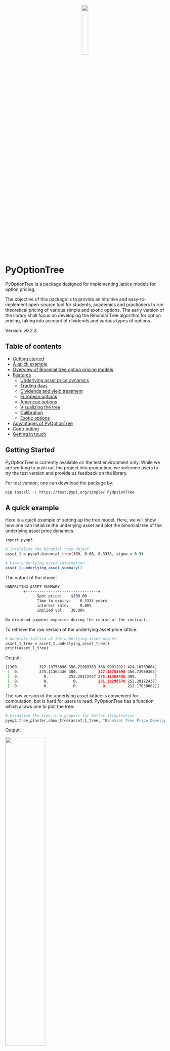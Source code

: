<p align="center">
    <img width=20% src="https://github.com/Finsinyur/PyOptionTree/blob/main/media/PyOp3_logo_v0.png?raw=true">
</p>

# PyOptionTree

PyOptionTree is a package designed for implementing lattice models for option pricing.

The objective of this package is to provide an intuitive and easy-to-implement open-source tool for students, academics and practioners to run theoretical pricing of
various simple and exotic options. The early version of the library shall focus on developing the Binomial Tree algorithm for option pricing, taking into account of dividends and various types of options.


Version: v0.2.3.

## Table of contents

-   [Getting started](#getting-started)
-   [A quick example](#a-quick-example)
-   [Overview of Binomial tree option pricing models](#overview-of-binomial-tree-option-pricing-models)
-   [Features](#features)
    -   [Underlying asset price dynamics](#underlying-asset-price-dynamics)
    -   [Trading days](#trading-days)
    -   [Dividends and yield treatment](#dividends-and-yield-treatment)
    -   [European options](#european-options)
    -   [American options](#american-options)
    -   [Visualizing the tree](#visualizing-the-tree)
    -   [Calibration](#calibration)
    -   [Exotic options](#exotic-options)
-   [Advantages of PyOptionTree](#advantages-of-pyoptiontree)
-   [Contributing](#contributing)
-   [Getting in touch](#getting-in-touch)

## Getting Started

PyOptionTree is currently available on the test environment only. While we are working to push out the project into production, we welcome users to try the test version and provide us feedback on the library.

For test version, one can download the package by:

```bash
pip install -i https://test.pypi.org/simple/ PyOptionTree
```

## A quick example

Here is a quick example of setting up the tree model. Here, we will show how one can initialize the underlying asset and plot the binomial tree of the underlying asset price dynamics.

```bash
import pyop3

# Initialize the binomial tree object
asset_1 = pyop3.binomial_tree(300, 0.08, 0.3333, sigma = 0.3)

# View underlying asset information
asset_1.underlying_asset_summary()

```

The output of the above:

```bash
UNDERLYING ASSET SUMMARY
        +--------------------------------+
              Spot price: 	 $300.00
              Time to expiry: 	 0.3333 years
              interest rate: 	 8.00%
              implied vol: 	 30.00%
              
No dividend payment expected during the course of the contract.
```

To retrieve the raw version of the underlying asset price lattice:

```bash
# Generate lattice of the underlying asset prices
asset_1_tree = asset_1.underlying_asset_tree()
print(asset_1_tree)
```

Output:

```bash
[[300.         327.13753696 356.72989363 388.99912921 424.18739004]
 [  0.         275.11364436 300.         327.13753696 356.72989363]
 [  0.           0.         252.29172437 275.11364436 300.        ]
 [  0.           0.           0.         231.36298578 252.29172437]
 [  0.           0.           0.           0.         212.17038062]]
```

The raw version of the underlying asset lattice is convenient for computation, but is hard for users to read.
PyOptionTree has a function which allows one to plot the tree:
```bash
# Visualize the tree in a graphic for better illustration
pyop3.tree_planter.show_tree(asset_1_tree, "Binomial Tree Price Development of Underlying Asset")
```

Output:

<img width=50% src="https://github.com/Finsinyur/PyOptionTree/blob/main/media/example_asset%20tree.png?raw=true">

## Overview of Binomial tree option pricing models

The Binomial tree algorithm was first introduced by Cox et. al in their 1979 paper "Option Pricing: A Simplified Approach". The tree model, famously known as the Cox-Ross-Rubinstein Tree (or CRR Tree for short) offers readers a simple-to-understand approach to option pricing while adhering to the no-arbitrage condition. Its simplistic and elegant approach may be what caused its to be mistaken as the predecessor of the Black-Scholes model (which was infact founded in 1973) by beginners. It also doesn't help that the CRR Tree is commonly used as the primer to option pricing for most financial mathematics and derivatives courses.

The steps to applying the binomial tree pricing algorithm are fairly straightforward; starting with the spot price $S_0$, to price a European option,
1. Define the upward multiplier $u$, which results in a price level $S_{(1,2)}^u$ which is higher than $S_0$, and the corresponding downward multiplier $d$ to get the lower price level $S_{(1,1)}^d$; these represents the potential upside and downside of the underlying asset, which gives us two states in the next time step
2. With $u$ and $d$ defined, calculate the risk neutral probability of an upward movement $p$; $p$ is risk-neutral as the discounted mean of the two states in the next time step will be equal to the current price 
3. Now work forward into the next $N$ steps; this creates a lattice where each node represents a price level, starting with $S_0$, and from each node there exists two branches that lead to two states - one the upside state $S_{(i,j)}^u$ and the other the downside state $S_{(i,j)}^d$; $i$ refers to the time step of the node, $j$ refers to the node number in that time step
4. Apply the option payoff function at time $T$ on all the terminal states represented by the terminal nodes
5. Finally, work backwards by taking the discounted mean of option payoff at the terminal nodes; this will give us the required option value

The Cox-Ross-Rubinstein (CRR) Tree suggests a binomial model in which the price of the underlying asset can, at each point in time, move up by a factor of $u$ and down by a factor of $d$, which $d = \frac{1}{u}$. With these parameters, the log-tree is such that it is symmetrical about the spot price at time 0. Relating to the Black-Scholes model, we find

$$u = e^{\sigma \sqrt{T}}, d = e^{- \sigma \sqrt{T}}, p = \frac{e^{r \Delta t} - d}{u - d}$$

In the same year, Rendleman and Bartter also provided their suggestions of the Binomial tree option pricing algorithm. It looks similar to that of the CRR tree, except that it restricts the risk-neutral probability to $p = 0.5$. This means that the log-tree is no longer symmetrical about the spot price at time 0.

$$p = \frac{1}{2}, u = e^{(r-0.5\sigma^2)\Delta t + \sigma \sqrt{\Delta t}}, d = e^{(r-0.5\sigma^2)\Delta t - \sigma \sqrt{\Delta t}}$$

The RB tree has upward and downward movements similar to the discrete version of the Black-Schole model of asset price dynamic, which takes the form

$$S_{t + \Delta t} = S_0e^{(r - 0.5 \sigma^2)\Delta t + \sigma (W_{t+\Delta t} - W_t)}$$

```pyop3``` currently allows implementation of both the CRR tree and the RB tree. In order to support both academic and practical use-cases, ```pyop3``` has incorporated the following features.

## Features
This section documents the features of PyOptionTree, with brief introduction of each features.
A comprehensive demonstration of the PyOptionTree may be found in the tutorials [here](https://github.com/Finsinyur/PyOptionTree/tree/main/tutorials).

### Underlying asset price dynamics
Similar to the basic approach to binomial tree option pricing, all impementation of option pricing starts with creating the binomial tree to illustrate the underlying asset price dynamics. The below image summarizes the implementation of the PyOptionTree.

<img width=50% src="https://github.com/Finsinyur/PyOptionTree/blob/main/tutorials/img/tut1_pic1.png?raw=true">

- Define expiry and number of discrete steps during the contract lifetime:

  - the most basic approach is a user-defined time-to-expiry, this is defined by the number of years; the number of discrete steps is flexible as long as it is a whole number; by default the number of time step is 4
  - alternatively, user can define the spot date (current date) and the expiration date; this feature is created to fit real world analysis, in which users are given expiration date of the contract rather than the time-to-expiry; the number of discrete steps can be flexible (either user-defined or in numebr of days) in absence of an ex-div date
  - if an ex-div date is defined the number of discrete steps would be calculated and rounded off to the nearest whole number

- Define type of binomial tree
  - At the moment, only two types of tree are supported, namely the CRR Tree and the RB Tree
  - Advanced tree models, including various improvements to the original tree models, trinomial tree, and other complex models will be introduced in future improvement

- Define upward and downward multipliers, $u$ and $d$
  - Users can directly define the upward multiplier $u$; depending on the type of tree defined, the corresponding downward multiplier $d$ will be calculated
  - Alternatively, to suit real-world analysis, user can provide the implied volatility $\sigma$; the $u$ and $d$ will be calculated based on the tree type
  
- yield rate (dividend yield rate, foreign interest rate)
  - At the moment, ```pyop3``` does not support yield rate; this limits application to strictly equity-liked assets
  - This will be part of the improvement pipeline

### Trading days
Embedded into the PyOptionTree library and also callable as a function, PyOptionTree offers a simple-to-use solution for calculating the number of trading days between two distinct dates. User simply needs to provide the start date, end date, and a collection of trading holidays for this to work.

```bash
nbr_trading_days = pyop3.tools.get_trading_days('01-12-2020', '10-01-2021',\
                                                trading_holidays = ['24-12-2020', '25-12-2020',\
                                                                    '31-12-2020', '01-01-2021'])
print(nbr_trading_days)
```

Output:
```bash
25
```

Future improvement to the function may include connecting to a reliable trading calendar source to automatically retrieve the trading holidays.


### Dividends treatment
PyOptionTree supports inclusion of known dollar dividends (up to only one dividend payment during the option lifetime) and known yield.

- Known dollar dividends
  - Supports known dollar dividends occuring on and before the expiration date, during the life time of the contract
  - When applied, user <b>must</b> define either the ex-dividend date ```ex_div_date``` or the step which ex-div occurs ```ex_div_step```
  - Due to non-recombining nature of the tree for dividends occuring midpoint, an approximation method is introduced to force tree recombination
  - Approximation method will be enhanced and improved based on known research papers in future improvement
  - Module will be enhanced to accomodate multiple known dollar dividends to account for option on dividend-paying asset with long time-to-expiry


### European options
European option pricing is the core of binomial tree model. To initiate the European Option pricing, user needs to initialize the ```pyop3.european_option``` object by passing the ```pyop3.binomial_tree``` object and the strike price.

```bash
strike = 300
my_european_option = pyop3.european_option(asset_1, strike)
```

PyOptionTree computes option prices with two methods.

- Distinctly calling the ```call()``` or ```put()``` methods to derive call and put values respectively
  - by running the distinct methods, PyOptionTree will compute the entire option lattice to derive the option value
  - after the methods are called, option value can be called for with the attributes ```call_value``` and ```put_value``` respectively

```bash
# To calculate call value, we need to first run the .call() method of the option object
asset_1_options.call()
print(asset_1_options.call_value)
```

Output
```bash
23.377924012466476
```

Do note that the option price above is likely inaccurate as we are using the default number of time steps (4) which is not sufficient to converge to the analytical solution.

- Calculate both call and put option values using the ```fast_put_call()``` method
  - Uniquely for European options, the option value can be derive solely with the terminal option payoffs without having to work backward
  - PyOptionTree works directly on the terminal call option payoff to arrive at the call option value
  - Once calculated, PyOptionTree will make use of put-call parity to get the respective put option value
  - This reduces the execution time by 80%
  - The method returns a dictionary of call and put values; the values are also assigned to the respective object attributes
  - No option lattice is created in this implementation

```bash
# Calculate call and put option values using fast method
my_european_option.fast_put_call()
```
Output
```bash
{'call': 23.377924012466476, 'put': 15.484427768048135}
```

### American options
Binomial tree option pricing model really shines when it comes to deriving the value of American options.
Similar to the European option, user needs to initialize the ```pyop3.american_option``` object by passing the ```pyop3.binomial_tree``` object and the strike price.
As American options requires working backwards on every nodes in each time step, there is only one method to calculate call and put options, which is by explicitly calling the ```call()``` and ```put()``` methods.

### Visualizing the tree
One value PyOptionTree offers its users is that the rendering of the binomial tree can be easily called by using its function ```pyop3.tree_planter.show_tree()```.
User simply needs to pass the numpy array which represents the lattice. The function currently offers some customizations, including setting the title of the plot, changing the node colors, among others.

This function builds on top of ```networkx``` and ```matplotlib.pyplot``` libraries. The function currently does not work with subplots.

### Calibration
To enhance usability of PyOptionTree, two calibrations are embedded in the functionalities.

- Calibrating to market data
  - Users are able to calibrate the binomial tree model to the market prices
  - PyOptionTree supports calibrating of American and European options
  - The output of the calibration is a ```pyop3.binomial_tree``` object with the calibrated ```u``` and ```implied_vol```
  - The calibrated values can be used to price more exotic options

- Deamericanization
  - Building on top of the calibration, PyOptionTree also supports deamericanization of American options to derive at the equivalent European option prices

### Exotic options
Exotic options are currently in the project pipeline and will be released in due time.


## Advantages of PyOptionTree
- designed to be easy-to-use by users with varied python programming experience
- incorporated concepts based on intensive academic research papers
- structured to accomodate practical implementations
- interoperable with proprietary models via Python

## Contributing

We welcome contributions from the community! More will be shared on how contributions to the package can be made.

PyOptionTree is currently maintained by:
- Caden Lee
- Kenn Ong
- Lora Lee


## Getting in touch

If you experience any problem with PyOptionTree, please raise a GitHub issue.
You may get in touch with me at: caden.finsinyur@gmail.com
